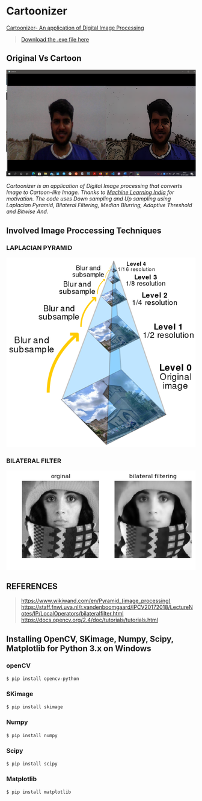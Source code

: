 # Cartoonizer
[Cartoonizer- An application of Digital Image Processing](https://www.linkedin.com/posts/ankuraxz_computervision-imageprocessing-opensourcedevelopment-activity-6707310069723271168-g98W)
>[Download the .exe file here](https://drive.google.com/file/d/1m2fUPsGSyzCnyDBplukL1BvaBB0hbk6H/view?usp=sharing)

## Original Vs Cartoon
![ORIGINAL AND CARTOON]( img_2.png "Image")

_Cartoonizer is an application of Digital Image processing that converts Image to Cartoon-like Image. Thanks to [Machine Learning India](https://www.linkedin.com/company/mlindia/) for motivation. The code uses Down sampling and Up sampling using Laplacian Pyramid, Bilateral Filtering, Median Blurring, Adaptive Threshold and Bitwise And._

## Involved Image Proccessing Techniques

### LAPLACIAN PYRAMID
![laplacian_filter]( Images/laplacian_pyramid.png "Image")
### BILATERAL FILTER
![Bilateral filter]( Images/bilateral_filter.png "Image")

## REFERENCES 
> https://www.wikiwand.com/en/Pyramid_(image_processing)
> https://staff.fnwi.uva.nl/r.vandenboomgaard/IPCV20172018/LectureNotes/IP/LocalOperators/bilateralfilter.html
> https://docs.opencv.org/2.4/doc/tutorials/tutorials.html


## Installing OpenCV, SKimage, Numpy, Scipy, Matplotlib for Python 3.x on Windows
### openCV
```
$ pip install opencv-python
```
### SKimage
```
$ pip install skimage
```
### Numpy
```
$ pip install numpy
```
### Scipy
```
$ pip install scipy
```
### Matplotlib
```
$ pip install matplotlib
```
